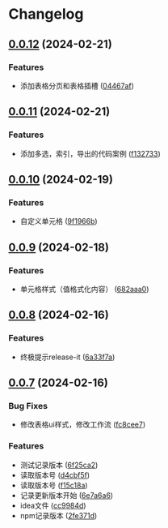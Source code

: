 # Changelog

## [0.0.12](https://github.com/Luochao0511/lc-plus/compare/docs@v0.0.11...docs@v0.0.12) (2024-02-21)


### Features

* 添加表格分页和表格插槽 ([04467af](https://github.com/Luochao0511/lc-plus/commit/04467afe7875adf9b3f5f36f1793a99f0b5efc67))

## [0.0.11](https://github.com/Luochao0511/lc-plus/compare/docs@v0.0.10...docs@v0.0.11) (2024-02-21)


### Features

* 添加多选，索引，导出的代码案例 ([f132733](https://github.com/Luochao0511/lc-plus/commit/f1327330413111599300108eda6d7bc3b6507935))

## [0.0.10](https://github.com/Luochao0511/lc-plus/compare/docs@v0.0.9...docs@v0.0.10) (2024-02-19)


### Features

* 自定义单元格 ([9f1966b](https://github.com/Luochao0511/lc-plus/commit/9f1966b812dcffb4af4aa3c1925c30c14b9bb5bb))

## [0.0.9](https://github.com/Luochao0511/lc-plus/compare/docs@v0.0.8...docs@v0.0.9) (2024-02-18)


### Features

* 单元格样式（值格式化内容） ([682aaa0](https://github.com/Luochao0511/lc-plus/commit/682aaa008b1be89bf8c5eb78cd6841c6d9eaa693))

## [0.0.8](https://github.com/Luochao0511/lc-plus/compare/docs@v0.0.7...docs@v0.0.8) (2024-02-16)


### Features

* 终极提示release-it ([6a33f7a](https://github.com/Luochao0511/lc-plus/commit/6a33f7aabc152e540453073503487da3e9e3210d))

## [0.0.7](https://github.com/Luochao0511/lc-plus/compare/docs@v0.0.6...docs@v0.0.7) (2024-02-16)


### Bug Fixes

* 修改表格ui样式，修改工作流 ([fc8cee7](https://github.com/Luochao0511/lc-plus/commit/fc8cee7c676fcc9067018033e5449930c0ccbf02))


### Features

* 测试记录版本 ([6f25ca2](https://github.com/Luochao0511/lc-plus/commit/6f25ca20535d5d3ea24e09a3c879c1b5f163729c))
* 读取版本号 ([d4cbf5f](https://github.com/Luochao0511/lc-plus/commit/d4cbf5f93cf258bcbe6441d7c783ed62251e52e9))
* 读取版本号 ([f15c18a](https://github.com/Luochao0511/lc-plus/commit/f15c18aa1b16ec5effe26eec82f763f6cfe50585))
* 记录更新版本开始 ([6e7a6a6](https://github.com/Luochao0511/lc-plus/commit/6e7a6a6d877ce1f0396d4fe614f35fb2452ff436))
* idea文件 ([cc9984d](https://github.com/Luochao0511/lc-plus/commit/cc9984d4fe99aaf07aa1bc59c51e86316e820c52))
* npm记录版本 ([2fe371d](https://github.com/Luochao0511/lc-plus/commit/2fe371d672ba130e74853c5e8e5b6b77eae083c2))
